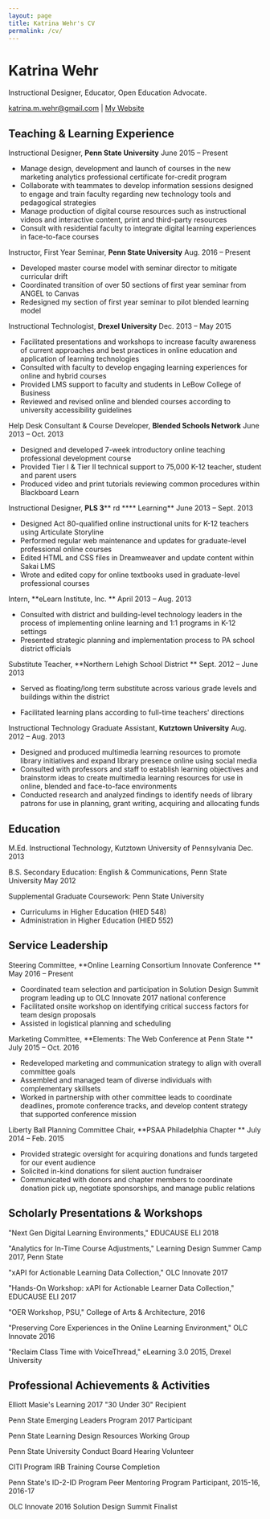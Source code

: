 ```yaml
---
layout: page
title: Katrina Wehr's CV
permalink: /cv/
---
```


# Katrina Wehr
Instructional Designer, Educator, Open Education Advocate.

<div id="webaddress">
<a href="katrina.m.wehr@gmail.com">katrina.m.wehr@gmail.com</a>
| <a href="/">My Website</a>
</div>




## Teaching &amp; Learning Experience

Instructional Designer, **Penn State University**         June 2015 – Present

- Manage design, development and launch of courses in the new marketing analytics professional certificate for-credit program
- Collaborate with teammates to develop information sessions designed to engage and train faculty regarding new technology tools and pedagogical strategies
- Manage production of digital course resources such as instructional videos and interactive content, print and third-party resources
- Consult with residential faculty to integrate digital learning experiences in face-to-face courses

Instructor, First Year Seminar, **Penn State University**         Aug. 2016 – Present

- Developed master course model with seminar director to mitigate curricular drift
- Coordinated transition of over 50 sections of first year seminar from ANGEL to Canvas
- Redesigned my section of first year seminar to pilot blended learning model

Instructional Technologist, **Drexel University**         Dec. 2013 – May 2015

- Facilitated presentations and workshops to increase faculty awareness of current approaches and best practices in online education and application of learning technologies
- Consulted with faculty to develop engaging learning experiences for online and hybrid courses
- Provided LMS support to faculty and students in LeBow College of Business
- Reviewed and revised online and blended courses according to university accessibility guidelines

Help Desk Consultant &amp; Course Developer, **Blended Schools Network**         June 2013 – Oct. 2013

- Designed and developed 7-week introductory online teaching professional development course
- Provided Tier I &amp; Tier II technical support to 75,000 K-12 teacher, student and parent users
- Produced video and print tutorials reviewing common procedures within Blackboard Learn

Instructional Designer, **PLS 3**** rd **** Learning**         June 2013 – Sept. 2013

- Designed Act 80-qualified online instructional units for K-12 teachers using Articulate Storyline
- Performed regular web maintenance and updates for graduate-level professional online courses
- Edited HTML and CSS files in Dreamweaver and update content within Sakai LMS
- Wrote and edited copy for online textbooks used in graduate-level professional courses

Intern, **eLearn Institute, Inc.        ** April 2013 – Aug. 2013

- Consulted with district and building-level technology leaders in the process of implementing online learning and 1:1 programs in K-12 settings
- Presented strategic planning and implementation process to PA school district officials

Substitute Teacher, **Northern Lehigh School District        ** Sept. 2012 – June 2013

- Served as floating/long term substitute across various grade levels and buildings within the district

- Facilitated learning plans according to full-time teachers&#39; directions

Instructional Technology Graduate Assistant, **Kutztown University**         Aug. 2012 – Aug. 2013

- Designed and produced multimedia learning resources to promote library initiatives and expand library presence online using social media
- Consulted with professors and staff to establish learning objectives and brainstorm ideas to create multimedia learning resources for use in online, blended and face-to-face environments
- Conducted research and analyzed findings to identify needs of library patrons for use in planning, grant writing, acquiring and allocating funds

## Education

M.Ed. Instructional Technology, Kutztown University of Pennsylvania         Dec. 2013

B.S. Secondary Education: English &amp; Communications, Penn State University         May 2012

Supplemental Graduate Coursework: Penn State University

- Curriculums in Higher Education (HIED 548)
- Administration in Higher Education (HIED 552)

## Service Leadership

Steering Committee, **Online Learning Consortium Innovate Conference         ** May 2016 – Present

- Coordinated team selection and participation in Solution Design Summit program leading up to OLC Innovate 2017 national conference
- Facilitated onsite workshop on identifying critical success factors for team design proposals
- Assisted in logistical planning and scheduling

Marketing Committee, **Elements: The Web Conference at Penn State        ** July 2015 – Oct. 2016

- Redeveloped marketing and communication strategy to align with overall committee goals
- Assembled and managed team of diverse individuals with complementary skillsets
- Worked in partnership with other committee leads to coordinate deadlines, promote conference tracks, and develop content strategy that supported conference mission

Liberty Ball Planning Committee Chair, **PSAA Philadelphia Chapter         ** July 2014 – Feb. 2015

- Provided strategic oversight for acquiring donations and funds targeted for our event audience
- Solicited in-kind donations for silent auction fundraiser
- Communicated with donors and chapter members to coordinate donation pick up, negotiate sponsorships, and manage public relations

## Scholarly Presentations &amp; Workshops 

&quot;Next Gen Digital Learning Environments,&quot; EDUCAUSE ELI 2018

&quot;Analytics for In-Time Course Adjustments,&quot; Learning Design Summer Camp 2017, Penn State

&quot;xAPI for Actionable Learning Data Collection,&quot; OLC Innovate 2017

&quot;Hands-On Workshop: xAPI for Actionable Learner Data Collection,&quot; EDUCAUSE ELI 2017

&quot;OER Workshop, PSU,&quot; College of Arts &amp; Architecture, 2016

&quot;Preserving Core Experiences in the Online Learning Environment,&quot; OLC Innovate 2016

&quot;Reclaim Class Time with VoiceThread,&quot; eLearning 3.0 2015, Drexel University

## Professional Achievements &amp; Activities

Elliott Masie&#39;s Learning 2017 &quot;30 Under 30&quot; Recipient

Penn State Emerging Leaders Program 2017 Participant

Penn State Learning Design Resources Working Group

Penn State University Conduct Board Hearing Volunteer

CITI Program IRB Training Course Completion

Penn State&#39;s ID-2-ID Program Peer Mentoring Program Participant, 2015-16, 2016-17

OLC Innovate 2016 Solution Design Summit Finalist
